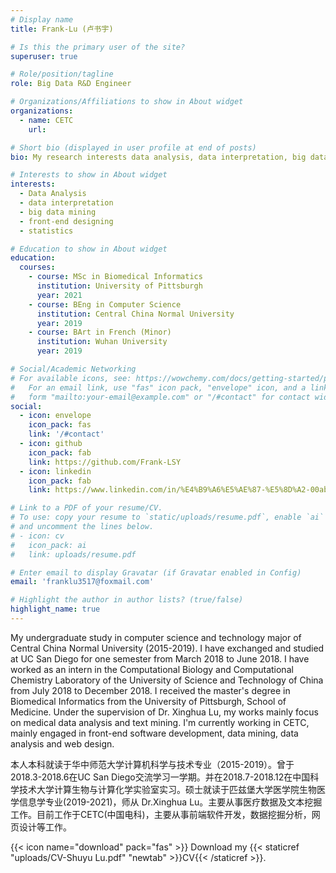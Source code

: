 ```yaml
---
# Display name
title: Frank-Lu (卢书宇)

# Is this the primary user of the site?
superuser: true

# Role/position/tagline
role: Big Data R&D Engineer

# Organizations/Affiliations to show in About widget
organizations:
  - name: CETC
    url: 

# Short bio (displayed in user profile at end of posts)
bio: My research interests data analysis, data interpretation, big data mining, front-end designing.

# Interests to show in About widget
interests:
  - Data Analysis
  - data interpretation
  - big data mining
  - front-end designing
  - statistics

# Education to show in About widget
education:
  courses:
    - course: MSc in Biomedical Informatics
      institution: University of Pittsburgh
      year: 2021
    - course: BEng in Computer Science
      institution: Central China Normal University
      year: 2019
    - course: BArt in French (Minor)
      institution: Wuhan University
      year: 2019

# Social/Academic Networking
# For available icons, see: https://wowchemy.com/docs/getting-started/page-builder/#icons
#   For an email link, use "fas" icon pack, "envelope" icon, and a link in the
#   form "mailto:your-email@example.com" or "/#contact" for contact widget.
social:
  - icon: envelope
    icon_pack: fas
    link: '/#contact'
  - icon: github
    icon_pack: fab
    link: https://github.com/Frank-LSY
  - icon: linkedin
    icon_pack: fab
    link: https://www.linkedin.com/in/%E4%B9%A6%E5%AE%87-%E5%8D%A2-00ab58160/

# Link to a PDF of your resume/CV.
# To use: copy your resume to `static/uploads/resume.pdf`, enable `ai` icons in `params.toml`,
# and uncomment the lines below.
# - icon: cv
#   icon_pack: ai
#   link: uploads/resume.pdf

# Enter email to display Gravatar (if Gravatar enabled in Config)
email: 'franklu3517@foxmail.com'

# Highlight the author in author lists? (true/false)
highlight_name: true
---
```


My undergraduate study in computer science and technology major of Central China Normal University (2015-2019). I have exchanged and studied at UC San Diego for one semester from March 2018 to June 2018. I have worked as an intern in the Computational Biology and Computational Chemistry Laboratory of the University of Science and Technology of China from July 2018 to December 2018. I received the master's degree in Biomedical Informatics from the University of Pittsburgh, School of Medicine. Under the supervision of Dr. Xinghua Lu, my works mainly focus on medical data analysis and text mining. I'm currently working in CETC, mainly engaged in front-end software development, data mining, data analysis and web design.

本人本科就读于华中师范大学计算机科学与技术专业（2015-2019）。曾于2018.3-2018.6在UC San Diego交流学习一学期。并在2018.7-2018.12在中国科学技术大学计算生物与计算化学实验室实习。硕士就读于匹兹堡大学医学院生物医学信息学专业(2019-2021)，师从 Dr.Xinghua Lu。主要从事医疗数据及文本挖掘工作。目前工作于CETC(中国电科)，主要从事前端软件开发，数据挖掘分析，网页设计等工作。

{{< icon name="download" pack="fas" >}} Download my {{< staticref "uploads/CV-Shuyu Lu.pdf" "newtab" >}}CV{{< /staticref >}}.
